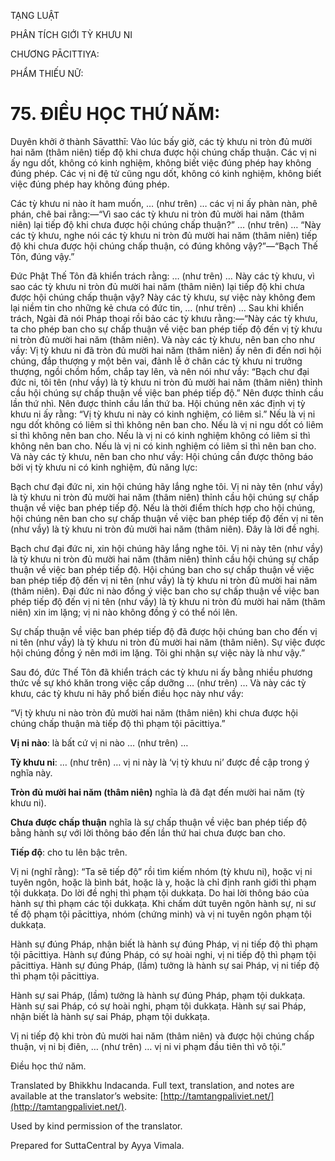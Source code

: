  

TẠNG LUẬT

PHÂN TÍCH GIỚI TỲ KHƯU NI

CHƯƠNG PĀCITTIYA:

PHẨM THIẾU NỮ:

# 75\. ĐIỀU HỌC THỨ NĂM:

Duyên khởi ở thành Sāvatthī: Vào lúc bấy giờ, các tỳ khưu ni tròn đủ mười hai năm (thâm niên) tiếp độ khi chưa được hội chúng chấp thuận. Các vị ni ấy ngu dốt, không có kinh nghiệm, không biết việc đúng phép hay không đúng phép. Các vị ni đệ tử cũng ngu dốt, không có kinh nghiệm, không biết việc đúng phép hay không đúng phép.

Các tỳ khưu ni nào ít ham muốn, … (như trên) … các vị ni ấy phàn nàn, phê phán, chê bai rằng:—“Vì sao các tỳ khưu ni tròn đủ mười hai năm (thâm niên) lại tiếp độ khi chưa được hội chúng chấp thuận?” … (như trên) … “Này các tỳ khưu, nghe nói các tỳ khưu ni tròn đủ mười hai năm (thâm niên) tiếp độ khi chưa được hội chúng chấp thuận, có đúng không vậy?”—“Bạch Thế Tôn, đúng vậy.”

Đức Phật Thế Tôn đã khiển trách rằng: … (như trên) … Này các tỳ khưu, vì sao các tỳ khưu ni tròn đủ mười hai năm (thâm niên) lại tiếp độ khi chưa được hội chúng chấp thuận vậy? Này các tỳ khưu, sự việc này không đem lại niềm tin cho những kẻ chưa có đức tin, … (như trên) … Sau khi khiển trách, Ngài đã nói Pháp thoại rồi bảo các tỳ khưu rằng:—“Này các tỳ khưu, ta cho phép ban cho sự chấp thuận về việc ban phép tiếp độ đến vị tỳ khưu ni tròn đủ mười hai năm (thâm niên). Và này các tỳ khưu, nên ban cho như vầy: Vị tỳ khưu ni đã tròn đủ mười hai năm (thâm niên) ấy nên đi đến nơi hội chúng, đắp thượng y một bên vai, đảnh lễ ở chân các tỳ khưu ni trưởng thượng, ngồi chồm hổm, chắp tay lên, và nên nói như vầy: “Bạch chư đại đức ni, tôi tên (như vầy) là tỳ khưu ni tròn đủ mười hai năm (thâm niên) thỉnh cầu hội chúng sự chấp thuận về việc ban phép tiếp độ.” Nên được thỉnh cầu lần thứ nhì. Nên được thỉnh cầu lần thứ ba. Hội chúng nên xác định vị tỳ khưu ni ấy rằng: “Vị tỳ khưu ni này có kinh nghiệm, có liêm sỉ.” Nếu là vị ni ngu dốt không có liêm sỉ thì không nên ban cho. Nếu là vị ni ngu dốt có liêm sỉ thì không nên ban cho. Nếu là vị ni có kinh nghiệm không có liêm sỉ thì không nên ban cho. Nếu là vị ni có kinh nghiệm có liêm sỉ thì nên ban cho. Và này các tỳ khưu, nên ban cho như vầy: Hội chúng cần được thông báo bởi vị tỳ khưu ni có kinh nghiệm, đủ năng lực:

Bạch chư đại đức ni, xin hội chúng hãy lắng nghe tôi. Vị ni này tên (như vầy) là tỳ khưu ni tròn đủ mười hai năm (thâm niên) thỉnh cầu hội chúng sự chấp thuận về việc ban phép tiếp độ. Nếu là thời điểm thích hợp cho hội chúng, hội chúng nên ban cho sự chấp thuận về việc ban phép tiếp độ đến vị ni tên (như vầy) là tỳ khưu ni tròn đủ mười hai năm (thâm niên). Đây là lời đề nghị.

Bạch chư đại đức ni, xin hội chúng hãy lắng nghe tôi. Vị ni này tên (như vầy) là tỳ khưu ni tròn đủ mười hai năm (thâm niên) thỉnh cầu hội chúng sự chấp thuận về việc ban phép tiếp độ. Hội chúng ban cho sự chấp thuận về việc ban phép tiếp độ đến vị ni tên (như vầy) là tỳ khưu ni tròn đủ mười hai năm (thâm niên). Đại đức ni nào đồng ý việc ban cho sự chấp thuận về việc ban phép tiếp độ đến vị ni tên (như vầy) là tỳ khưu ni tròn đủ mười hai năm (thâm niên) xin im lặng; vị ni nào không đồng ý có thể nói lên.

Sự chấp thuận về việc ban phép tiếp độ đã được hội chúng ban cho đến vị ni tên (như vầy) là tỳ khưu ni tròn đủ mười hai năm (thâm niên). Sự việc được hội chúng đồng ý nên mới im lặng. Tôi ghi nhận sự việc này là như vậy.”

Sau đó, đức Thế Tôn đã khiển trách các tỳ khưu ni ấy bằng nhiều phương thức về sự khó khăn trong việc cấp dưỡng … (như trên) … Và này các tỳ khưu, các tỳ khưu ni hãy phổ biến điều học này như vầy:

“Vị tỳ khưu ni nào tròn đủ mười hai năm (thâm niên) khi chưa được hội chúng chấp thuận mà tiếp độ thì phạm tội pācittiya.”

**Vị ni nào**: là bất cứ vị ni nào … (như trên) …

**Tỳ khưu ni**: … (như trên) … vị ni này là ‘vị tỳ khưu ni’ được đề cập trong ý nghĩa này.

**Tròn đủ mười hai năm (thâm niên)** nghĩa là đã đạt đến mười hai năm (tỳ khưu ni).

**Chưa được chấp thuận** nghĩa là sự chấp thuận về việc ban phép tiếp độ bằng hành sự với lời thông báo đến lần thứ hai chưa được ban cho.

**Tiếp độ**: cho tu lên bậc trên.

Vị ni (nghĩ rằng): “Ta sẽ tiếp độ” rồi tìm kiếm nhóm (tỳ khưu ni), hoặc vị ni tuyên ngôn, hoặc là bình bát, hoặc là y, hoặc là chỉ định ranh giới thì phạm tội dukkaṭa. Do lời đề nghị thì phạm tội dukkaṭa. Do hai lời thông báo của hành sự thì phạm các tội dukkaṭa. Khi chấm dứt tuyên ngôn hành sự, ni sư tế độ phạm tội pācittiya, nhóm (chứng minh) và vị ni tuyên ngôn phạm tội dukkaṭa.

Hành sự đúng Pháp, nhận biết là hành sự đúng Pháp, vị ni tiếp độ thì phạm tội pācittiya. Hành sự đúng Pháp, có sự hoài nghi, vị ni tiếp độ thì phạm tội pācittiya. Hành sự đúng Pháp, (lầm) tưởng là hành sự sai Pháp, vị ni tiếp độ thì phạm tội pācittiya.

Hành sự sai Pháp, (lầm) tưởng là hành sự đúng Pháp, phạm tội dukkaṭa. Hành sự sai Pháp, có sự hoài nghi, phạm tội dukkaṭa. Hành sự sai Pháp, nhận biết là hành sự sai Pháp, phạm tội dukkaṭa.

Vị ni tiếp độ khi tròn đủ mười hai năm (thâm niên) và được hội chúng chấp thuận, vị ni bị điên, … (như trên) … vị ni vi phạm đầu tiên thì vô tội.”

Điều học thứ năm.

Translated by Bhikkhu Indacanda. Full text, translation, and notes are available at the translator’s website: [http://tamtangpaliviet.net/](http://tamtangpaliviet.net/).

Used by kind permission of the translator.

Prepared for SuttaCentral by Ayya Vimala.